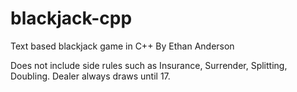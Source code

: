 # blackjack-cpp
Text based blackjack game in C++
By Ethan Anderson

Does not include side rules such as Insurance, Surrender, Splitting, Doubling.
Dealer always draws until 17.